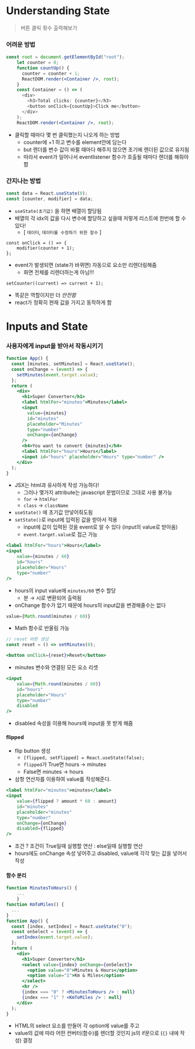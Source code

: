 # Understanding State
> 버튼 클릭 횟수 출력해보기
### 어려운 방법
```jsx
const root = document.getElementById("root");
    let counter = 0;
    function countUp() {
      counter = counter + 1;
      ReactDOM.render(<Container />, root);
    }
    const Container = () => (
      <div>
        <h3>Total clicks: {counter}</h3>
        <button onClick={countUp}>Click me</button>
      </div>
    );
    ReactDOM.render(<Container />, root);
```
- 클릭할 때마다 몇 번 클릭했는지 나오게 하는 방법
	- counter에 +1 하고 변수를 element안에 담는다
	- but 렌더를 변수 값이 바뀔 때마다 해주지 않으면 초기에 렌더된 값으로 유지됨
	- 따라서 event가 일어나서 eventlistener 함수가 호출될 때마다 렌더를 해줘야함
### 간지나는 방법
```jsx
const data = React.useState(0);
const [counter, modifier] = data;
```
- `useState(초기값)` 을 하면 배열이 할당됨
- 배열의 각 idx의 값을 다시 변수에 할당하고 싶을때 저렇게 리스트에 한번에 할 수 있다!
	- \[ `데이터`, `데이터를 수정하기 위한 함수` ]
```JSX
const onClick = () => {
	modifier(counter + 1);
};
```
- event가 발생되면 (state가 바뀌면) 자동으로 요소만 리렌더링해줌
	- 화면 전체를 리렌더하는게 아님!!!
```JSX
setCounter((current) => current + 1);
```
- 똑같은 역할이지만 더 *안전함*
- react가 정확히 현재 값을 가지고 동작하게 함
# Inputs and State
### 사용자에게 input을 받아서 작동시키기
```jsx
function App() {
  const [minutes, setMinutes] = React.useState();
  const onChange = (event) => {
	setMinutes(event.target.value);
  };
  return (
	<div>
	  <h1>Super Converter</h1>
	  <label htmlFor="minutes">Minutes</label>
	  <input
		value={minutes}
		id="minutes"
		placeholder="Minutes"
		type="number"
		onChange={onChange}
	  />
	  <h4>You want to convert {minutes}</h4>
	  <label htmlFor="hours">Hours</label>
	  <input id="hours" placeholder="Hours" type="number" />
	</div>
  );
}
```
- JSX는 html과 유사하게 작성 가능하다!
	- 그러나 몇가지 attribute는 javascript 문법이므로 그대로 사용 불가능
	- `for` → `htmlFor`
	- `class` → `className`
- `useState()` 에 초기값 안넣어줘도됨
- `setState()`로 input에 입력된 값을 받아서 적용
	- input에 값이 입력된 것을 event로 알 수 있다 (input의 value로 받아옴)
	- `event.target.value`로 접근 가능
```jsx
<label htmlFor="hours">Hours</label>
<input
	value={minutes / 60}
	id="hours"
	placeholder="Hours"
	type="number"
/>
```
- hours의 input value에 `minutes/60` 변수 할당
	- 분 → 시로 변환되어 출력됨
- onChange 함수가 없기 때문에 hours의 input값을 변경해줄수는 없다
```jsx
value={Math.round(minutes / 60)}
```
- Math 함수로 반올림 가능
```jsx
// reset 버튼 생성
const reset = () => setMinutes(0);

<button onClick={reset}>Reset</button>
```
- minutes 변수와 연결된 모든 요소 리셋
```jsx
<input
	value={Math.round(minutes / 60)}
	id="hours"
	placeholder="Hours"
	type="number"
	disabled
/>
```
- disabled 속성을 이용해 hours에 input을 못 받게 해줌
#### flipped
- flip button 생성
	- `[flipped, setFlipped] = React.useState(false);`
	- `flipped`가 True면 hours -> minutes
	- False면 minutes -> hours
- 삼항 연산자를 이용하여 value를 작성해준다.
```jsx
<label htmlFor="minutes">minutes</label>
<input
	value={flipped ? amount * 60 : amount}
	id="minutes"
	placeholder="minutes"
	type="number"
	onChange={onChange}
	disabled={flipped}
/>
```
- 조건 ? 조건이 True일때 실행할 연산 : else일때 실행할 연산
- hours에도 onChange 속성 넣어주고 disabled, value에 각각 맞는 값을 넣어서 작성
#### 함수 분리
```jsx
function MinutesToHours() {
	...
    }
function KmToMiles() {
  ...
}
function App() {
  const [index, setIndex] = React.useState("0");
  const onSelect = (event) => {
	setIndex(event.target.value);
  };
  return (
	<div>
	  <h1>Super Converter</h1>
	  <select value={index} onChange={onSelect}>
		<option value="0">Minutes & Hours</option>
		<option value="1">Km & Miles</option>
	  </select>
	  <hr />
	  {index === "0" ? <MinutesToHours /> : null}
	  {index === "1" ? <KmToMiles /> : null}
	</div>
  );
}
```
- HTML의 select 요소를 만들어 각 option에 value를 주고
- value의 값에 따라 어떤 컨버터(함수)를 렌더할 것인지 js의 if문으로 (`{}` 내에 작성) 결정